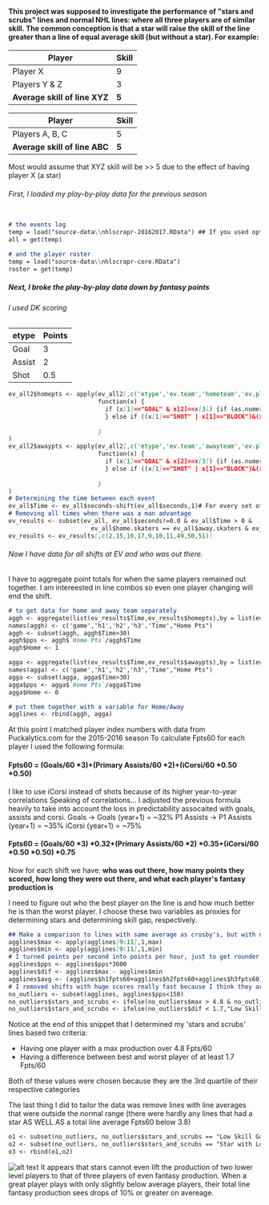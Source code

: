 #### This project was supposed to investigate the performance of "stars and scrubs" lines and normal NHL lines: where all three players are of similar skill. The common conception is that a star will raise the skill of the line greater than a line of equal average skill (but without a star). For example:

Player | Skill
-------|-------
Player X | 9
Players Y & Z | 3
__Average skill of line XYZ__ | __5__

Player | Skill
-------|-------
Players A, B, C | 5
__Average skill of line ABC__ | __5__

Most would assume that XYZ skill will be >> 5 due to the effect of having player X (a star)

###### First, I loaded my play-by-play data for the previous season
```markdown

# the events log
temp = load("source-data\\nhlscrapr-20162017.RData") ## If you used option 1 (1 season)
all = get(temp)

# and the player roster
temp = load("source-data\\nhlscrapr-core.RData")
roster = get(temp)
```

##### Next, I broke the play-by-play data down by fantasy points
###### I used DK scoring
etype | Points
------|------
Goal | 3
Assist | 2
Shot | 0.5

```markdown
ev_all2$homepts <- apply(ev_all2[,c('etype','ev.team','hometeam','ev.player.2')],1,
                         function(x) { 
                           if (x[1]=="GOAL" & x[2]==x[3]) {if (as.numeric(x[4]) >1){5.5} else {3.5}
                           } else if ((x[1]=="SHOT" | x[1]=="BLOCK")&(x[2]==x[3])){0.5} else {0}
                           
                         } 
)
ev_all2$awaypts <- apply(ev_all2[,c('etype','ev.team','awayteam','ev.player.2')],1,
                         function(x) { 
                           if (x[1]=="GOAL" & x[2]==x[3]) {if (as.numeric(x[4]) >1){5.5} else {3.5}
                           } else if ((x[1]=="SHOT" | x[1]=="BLOCK")&(x[2]==x[3])){0.5} else {0}
                           
                         }
)
# Determining the time between each event
ev_all$Time <- ev_all$seconds-shift(ev_all$seconds,1)# For every set of events in which the same players were on the ice, point totals were combined
# Removing all times when there was a man advantage
ev_results <- subset(ev_all, ev_all$seconds!=0.0 & ev_all$Time > 0 &
                       ev_all$home.skaters == ev_all$away.skaters & ev_all$ev.team!="" & ev_all$ev.team!="HAN" & ev_all$ev.team!="GOA")
ev_results <- ev_results[,c(2,15,16,17,9,10,11,49,50,51)]

```

###### Now I have data for all shifts at EV and who was out there.
I have to aggregate point totals for when the same players remained out together. I am intereested in line combos so even one player changing will end the shift.
```markdown
# to get data for home and away team separately
aggh <- aggregate(list(ev_results$Time,ev_results$homepts),by = list(ev_results$gcode, ev_results$h1,ev_results$h2,ev_results$h3), sum)
names(aggh) <- c('game','h1','h2','h3','Time',"Home Pts")
aggh <- subset(aggh, aggh$Time>30)
aggh$pps <- aggh$`Home Pts`/aggh$Time
aggh$Home <- 1

agga <- aggregate(list(ev_results$Time,ev_results$awaypts),by = list(ev_results$gcode, ev_results$a1,ev_results$a2,ev_results$a3), sum)
names(agga) <- c('game','h1','h2','h3','Time',"Home Pts")
agga <- subset(agga, agga$Time>30)
agga$pps <- agga$`Home Pts`/agga$Time
agga$Home <- 0

# put them together with a variable for Home/Away
agglines <- rbind(aggh, agga)
```
At this point I matched player index numbers with data from Puckalytics.com for the 2015-2016 season
To calculate Fpts60 for each player I used the following formula:
#### Fpts60 = (Goals/60 *3)+(Primary Assists/60 *2)+(iCorsi/60 *0.50 *0.50)
I like to use iCorsi instead of shots because of its higher year-to-year correlations
Speaking of correlations... I adjusted the previous formula heavily to take into account the loss in predictability assocaited with goals, assists and corsi. 
Goals -> Goals (year+1) = ~32%
P1 Assists -> P1 Assists (year+1) = ~35%
iCorsi (year+1) = ~75%
#### Fpts60 = (Goals/60 *3) *0.32+(Primary Assists/60 *2) *0.35+(iCorsi/60 *0.50 *0.50) *0.75

Now for each shift we have: __who was out there, how many points they scored, how long they were out there, and what each player's fantasy production is__

I need to figure out who the best player on the line is and how much better he is than the worst player. I choose these two variables as proxies for determining stars and determining skill gap, respectively.

```markdown
## Make a comparison to lines with same average as crosby's, but with no superstar
agglines$max <- apply(agglines[9:11],1,max)
agglines$min <- apply(agglines[9:11],1,min)
# I turned points per second into points per hour, just to get rounder numbers
agglines$pps <- agglines$pps*3600
agglines$dif <- agglines$max - agglines$min
agglines$avg <- (agglines$h1fpts60+agglines$h2fpts60+agglines$h3fpts60)/3.0
# I removed shifts with huge scores really fast because I think they are just noise that skews the data
no_outliers <- subset(agglines, agglines$pps<150)
no_outliers$stars_and_scrubs <- ifelse(no_outliers$max > 4.8 & no_outliers$dif > 1.7,1,0)
no_outliers$stars_and_scrubs <- ifelse(no_outliers$dif < 1.7,"Low Skill Gap",ifelse(no_outliers$max > 4.8 & no_outliers$dif > 1.7,"Star with Lower Skilled",0))
```
Notice at the end of this snippet that I determined my 'stars and scrubs' lines based two criteria:
- Having one player with a max production over 4.8 Fpts/60
- Having a difference between best and worst player of at least 1.7 Fpts/60

Both of these values were chosen because they are the 3rd quartile of their respective categories

The last thing I did to tailor the data was remove lines with line averages that were outside the normal range (there were hardly any lines that had a star AS WELL AS a total line average Fpts60 below 3.8)

```markdown
o1 <- subset(no_outliers, no_outliers$stars_and_scrubs == "Low Skill Gap" & no_outliers$avg > 2.8 & no_outliers$avg <4.8)
o2 <- subset(no_outliers, no_outliers$stars_and_scrubs == "Star with Lower Skilled" & no_outliers$avg > 3.8 & no_outliers$avg < 4.8)
o3 <- rbind(o1,o2)
```


![alt text](https://user-images.githubusercontent.com/29124840/27358534-26d39a42-55e5-11e7-907e-d535e81dd3b8.png)
It appears that stars cannot even lift the production of two lower level players to that of three players of even fantasy production. When a great player plays with only slightly below average players, their total line fantasy production sees drops of 10% or greater on avereage.
